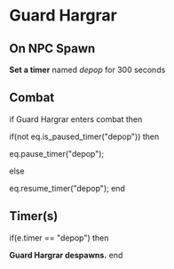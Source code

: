 # Guard Hargrar




## On NPC Spawn

**Set a timer** named *depop* for 300 seconds


## Combat

if Guard Hargrar enters combat  then


if(not eq.is_paused_timer("depop")) then



eq.pause_timer("depop");


else


eq.resume_timer("depop");
end



## Timer(s)

if(e.timer == "depop") then


**Guard Hargrar despawns.**
end